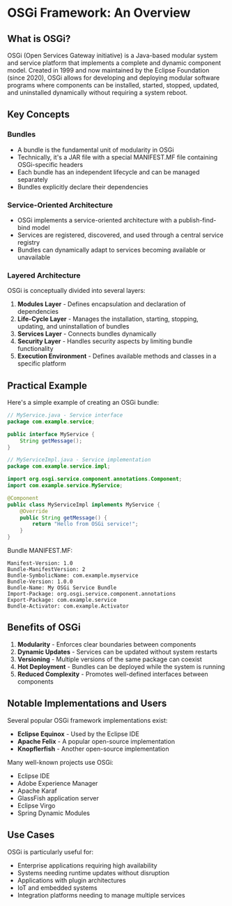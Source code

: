 # OSGi Framework: An Overview

## What is OSGi?

OSGi (Open Services Gateway initiative) is a Java-based modular system and service platform that implements a complete and dynamic component model. Created in 1999 and now maintained by the Eclipse Foundation (since 2020), OSGi allows for developing and deploying modular software programs where components can be installed, started, stopped, updated, and uninstalled dynamically without requiring a system reboot.

## Key Concepts

### Bundles
- A bundle is the fundamental unit of modularity in OSGi
- Technically, it's a JAR file with a special MANIFEST.MF file containing OSGi-specific headers
- Each bundle has an independent lifecycle and can be managed separately
- Bundles explicitly declare their dependencies

### Service-Oriented Architecture
- OSGi implements a service-oriented architecture with a publish-find-bind model
- Services are registered, discovered, and used through a central service registry
- Bundles can dynamically adapt to services becoming available or unavailable

### Layered Architecture
OSGi is conceptually divided into several layers:

1. **Modules Layer** - Defines encapsulation and declaration of dependencies
2. **Life-Cycle Layer** - Manages the installation, starting, stopping, updating, and uninstallation of bundles
3. **Services Layer** - Connects bundles dynamically
4. **Security Layer** - Handles security aspects by limiting bundle functionality
5. **Execution Environment** - Defines available methods and classes in a specific platform

## Practical Example

Here's a simple example of creating an OSGi bundle:

```java
// MyService.java - Service interface
package com.example.service;

public interface MyService {
    String getMessage();
}

// MyServiceImpl.java - Service implementation
package com.example.service.impl;

import org.osgi.service.component.annotations.Component;
import com.example.service.MyService;

@Component
public class MyServiceImpl implements MyService {
    @Override
    public String getMessage() {
        return "Hello from OSGi service!";
    }
}
```

Bundle MANIFEST.MF:
```
Manifest-Version: 1.0
Bundle-ManifestVersion: 2
Bundle-SymbolicName: com.example.myservice
Bundle-Version: 1.0.0
Bundle-Name: My OSGi Service Bundle
Import-Package: org.osgi.service.component.annotations
Export-Package: com.example.service
Bundle-Activator: com.example.Activator
```

## Benefits of OSGi

1. **Modularity** - Enforces clear boundaries between components
2. **Dynamic Updates** - Services can be updated without system restarts
3. **Versioning** - Multiple versions of the same package can coexist
4. **Hot Deployment** - Bundles can be deployed while the system is running
5. **Reduced Complexity** - Promotes well-defined interfaces between components

## Notable Implementations and Users

Several popular OSGi framework implementations exist:
- **Eclipse Equinox** - Used by the Eclipse IDE
- **Apache Felix** - A popular open-source implementation
- **Knopflerfish** - Another open-source implementation

Many well-known projects use OSGi:
- Eclipse IDE
- Adobe Experience Manager
- Apache Karaf
- GlassFish application server
- Eclipse Virgo
- Spring Dynamic Modules

## Use Cases

OSGi is particularly useful for:
- Enterprise applications requiring high availability
- Systems needing runtime updates without disruption
- Applications with plugin architectures
- IoT and embedded systems
- Integration platforms needing to manage multiple services


